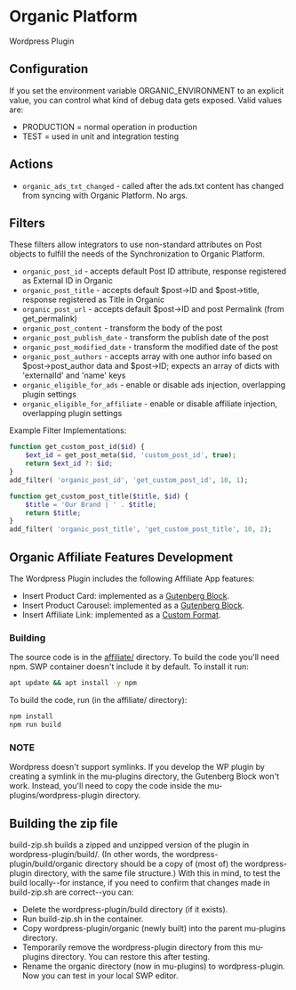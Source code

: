 # Organic Platform
Wordpress Plugin

## Configuration
If you set the environment variable ORGANIC_ENVIRONMENT to an explicit value, you can control what kind of debug
data gets exposed. Valid values are:

- PRODUCTION = normal operation in production
- TEST = used in unit and integration testing

## Actions
* `organic_ads_txt_changed` - called after the ads.txt content has changed from syncing with Organic Platform. No args.
  
## Filters
These filters allow integrators to use non-standard attributes on Post objects to fulfill the needs
of the Synchronization to Organic Platform.

* `organic_post_id` - accepts default Post ID attribute, response registered as External ID in Organic
* `organic_post_title` - accepts default $post->ID and $post->title, response registered as Title in Organic
* `organic_post_url` - accepts default $post->ID and post Permalink (from get_permalink)
* `organic_post_content` - transform the body of the post
* `organic_post_publish_date` - transform the publish date of the post
* `organic_post_modified_date` - transform the modified date of the post
* `organic_post_authors` - accepts array with one author info based on $post->post_author data and $post->ID; expects an array of dicts with 'externalId' and 'name' keys
* `organic_eligible_for_ads` - enable or disable ads injection, overlapping plugin settings
* `organic_eligible_for_affiliate` - enable or disable affiliate injection, overlapping plugin settings

Example Filter Implementations:
```php
function get_custom_post_id($id) {
    $ext_id = get_post_meta($id, 'custom_post_id', true);
    return $ext_id ?: $id;
}
add_filter( 'organic_post_id', 'get_custom_post_id', 10, 1);
```

```php
function get_custom_post_title($title, $id) {
    $title = 'Our Brand | ' . $title;
    return $title;
}
add_filter( 'organic_post_title', 'get_custom_post_title', 10, 2);
```
## Organic Affiliate Features Development
The Wordpress Plugin includes the following Affiliate App features:
* Insert Product Card: implemented as a [Gutenberg Block](https://developer.wordpress.org/block-editor/getting-started/create-block/).
* Insert Product Carousel: implemented as a [Gutenberg Block](https://developer.wordpress.org/block-editor/getting-started/create-block/).
* Insert Affiliate Link: implemented as a [Custom Format](https://developer.wordpress.org/block-editor/how-to-guides/format-api/).

### Building
The source code is in the [affiliate/](https://github.com/orgnc/wordpress-plugin/tree/master/affiliate/src) directory.
To build the code you'll need npm. SWP container doesn't include it by default. To install it run:
```sh
apt update && apt install -y npm
```
To build the code, run (in the affiliate/ directory):
```sh
npm install
npm run build
```
### NOTE
Wordpress doesn't support symlinks. If you develop the WP plugin by creating a symlink in the
mu-plugins directory, the Gutenberg Block won't work. Instead, you'll need to copy the code inside the
mu-plugins/wordpress-plugin directory.

## Building the zip file
build-zip.sh builds a zipped and unzipped version of the plugin in wordpress-plugin/build/.
(In other words, the wordpress-plugin/build/organic directory should be a copy of (most of) the wordpress-plugin directory, with the same file structure.)
With this in mind, to test the build locally--for instance, if you need to confirm that changes made in build-zip.sh are correct--you can:
* Delete the wordpress-plugin/build directory (if it exists).
* Run build-zip.sh in the container.
* Copy wordpress-plugin/organic (newly built) into the parent mu-plugins directory.
* Temporarily remove the wordpress-plugin directory from this mu-plugins directory. You can restore this after testing.
* Rename the organic directory (now in mu-plugins) to wordpress-plugin. Now you can test in your local SWP editor.
